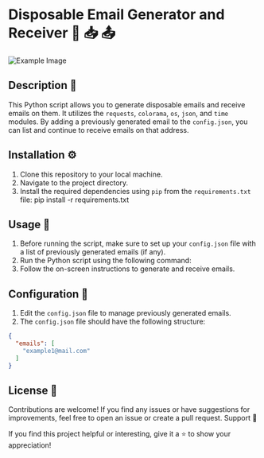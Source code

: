 # Disposable Email Generator and Receiver :email: :inbox_tray: :outbox_tray:

![Example Image](https://cdn.discordapp.com/attachments/900836003810533416/1137039690193707139/image.png)

## Description :pencil:
This Python script allows you to generate disposable emails and receive emails on them. It utilizes the `requests`, `colorama`, `os`, `json`, and `time` modules. By adding a previously generated email to the `config.json`, you can list and continue to receive emails on that address.

## Installation :gear:
1. Clone this repository to your local machine.
2. Navigate to the project directory.
3. Install the required dependencies using `pip` from the `requirements.txt` file: pip install -r requirements.txt

## Usage :rocket:
1. Before running the script, make sure to set up your `config.json` file with a list of previously generated emails (if any).
2. Run the Python script using the following command:
3. Follow the on-screen instructions to generate and receive emails.

## Configuration :wrench:
1. Edit the `config.json` file to manage previously generated emails.
2. The `config.json` file should have the following structure:
```json
{
  "emails": [
    "example1@mail.com"
  ]
}
```

## License :page_with_curl:

Contributions are welcome! If you find any issues or have suggestions for improvements, feel free to open an issue or create a pull request.
Support :sparkling_heart:

If you find this project helpful or interesting, give it a ⭐ to show your appreciation!

